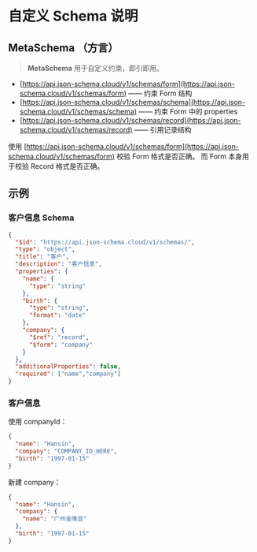 # 自定义 Schema 说明

## MetaSchema （方言）
> **MetaSchema** 用于自定义约束，即引即用。
* [https://api.json-schema.cloud/v1/schemas/form](https://api.json-schema.cloud/v1/schemas/form) —— 约束 Form 结构
* [https://api.json-schema.cloud/v1/schemas/schema](https://api.json-schema.cloud/v1/schemas/schema) —— 约束 Form 中的 properties
* [https://api.json-schema.cloud/v1/schemas/record](https://api.json-schema.cloud/v1/schemas/record) —— 引用记录结构


使用
[https://api.json-schema.cloud/v1/schemas/form](https://api.json-schema.cloud/v1/schemas/form)
校验 Form 格式是否正确。
而 Form 本身用于校验 Record 格式是否正确。

## 示例
### 客户信息 Schema
```json
{
  "$id": "https://api.json-schema.cloud/v1/schemas/",
  "type": "object",
  "title": "客户",
  "description": "客户信息",
  "properties": {
    "name": {
      "type": "string"
    },
    "birth": {
      "type": "string",
      "format": "date"
    },
    "company": {
      "$ref": "record",
      "$form": "company"
    }
  },
  "additionalProperties": false,
  "required": ["name","company"]
}
```

### 客户信息

使用 companyId：
```json
{
  "name": "Hansin",
  "company": "COMPANY_ID_HERE",
  "birth": "1997-01-15"
}
```

新建 company：
```json
{
  "name": "Hansin",
  "company": {
    "name": "广州金嗓音"
  },
  "birth": "1997-01-15"
}
```